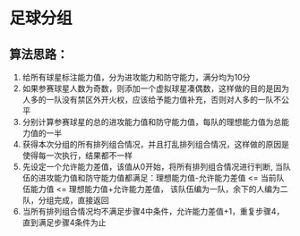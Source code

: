# 足球分组


## 算法思路：
1. 给所有球星标注能力值，分为进攻能力和防守能力，满分均为10分
2. 如果参赛球星人数为奇数，则添加一个虚拟球星凑偶数，这样做的目的是因为人多的一队没有禁区外开火权，应该给予能力值补充，否则对人多的一队不公平
3. 分别计算参赛球星的总的进攻能力值和防守能力值，每队的理想能力值为总能力值的一半
4. 获得本次分组的所有排列组合情况，并且打乱排列组合情况，这样做的原因是使得每一次执行，结果都不一样
5. 先设定一个允许能力差值，该值从0开始，将所有排列组合情况进行判断,
   当队伍的进攻能力值和防守能力值都满足：理想能力值-允许能力差值 <= 当前队伍能力值 <= 理想能力值+允许能力差值，
   该队伍编为一队，余下的人编为二队，分组完成，直接返回
6. 当所有排列组合情况均不满足步骤4中条件，允许能力差值+1，重复步骤4，直到满足步骤4条件为止
